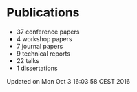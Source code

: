 # Publications
  * 37 conference papers
  * 4 workshop papers
  * 7 journal papers
  * 9 technical reports
  * 22 talks
  * 1 dissertations

Updated on Mon Oct  3 16:03:58 CEST 2016
